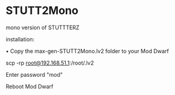 # STUTT2Mono
mono version of STUTTTERZ

installation: 

• Copy the max-gen-STUTT2Mono.lv2 folder to your Mod Dwarf

scp -rp root@192.168.51.1:/root/.lv2 

Enter password "mod" 

Reboot Mod Dwarf
